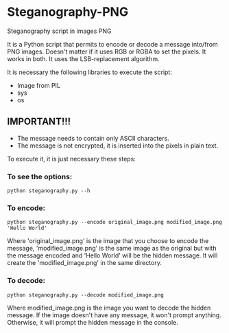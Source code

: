 # Steganography-PNG
Steganography script in images PNG

It is a Python script that permits to encode or decode a message into/from PNG images. Doesn't matter if it uses RGB or RGBA to set the pixels. It works in both. 
It uses the LSB-replacement algorithm.

It is necessary the following libraries to execute the script:

- Image from PIL
- sys
- os

<b><h2>IMPORTANT!!!</h2></b>
- The message needs to contain only ASCII characters.
- The message is not encrypted, it is inserted into the pixels in plain text.

To execute it, it is just necessary these steps:

<b><h3>To see the options:</h3></b>

    python steganography.py --h


<b><h3>To encode:</h3></b>

    python steganography.py --encode original_image.png modified_image.png 'Hello World'

Where 'original_image.png' is the image that you choose to encode the message, 'modified_image.png' is the same image as the original but with the message encoded and 'Hello World' will be the hidden message.
It will create the 'modified_image.png' in the same directory.

<b><h3>To  decode:</h3></b>

    python steganography.py --decode modified_image.png

Where modified_image.png is the image you want to decode the hidden message. If the image doesn't have any message, it won't prompt anything. Otherwise, it will prompt the hidden message in the console.

